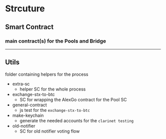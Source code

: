 # Strcuture

## Smart Contract

### main contract(s) for the Pools and Bridge

---

## Utils

folder containing helpers for the process

- extra-sc
  - helper SC for the whole process
- exchange-stx-to-btc
  - SC for wrapping the AlexGo contract for the Pool SC
- general-contract
  - js test for the `exchange-stx-to-btc`
- make-keychain
  - generate the needed accounts for the `clarinet testing`
- old-notifier
  - SC for old notifier voting flow
